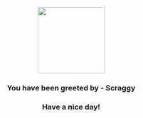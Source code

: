 <p align="center">
    <img src="https://raw.githubusercontent.com/PokeAPI/sprites/master/sprites/pokemon/559.png" width="150" height="150">
</p>
<h3 align="center">You have been greeted by - <b>Scraggy</b></h3>
<h3 align="center">Have a nice day!</h3>
